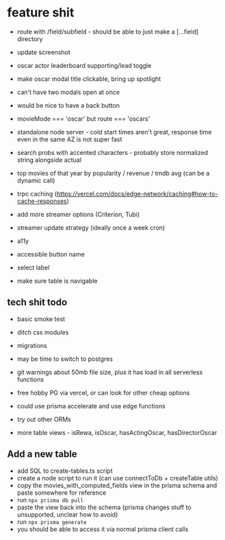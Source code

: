 # feature shit

- route with /field/subfield - should be able to just make a [...field] directory

- update screenshot

- oscar actor leaderboard supporting/lead toggle

- make oscar modal title clickable, bring up spotlight
- can't have two modals open at once
- would be nice to have a back button

- movieMode === 'oscar' but route === 'oscars'

- standalone node server - cold start times aren't great, response time even in the same AZ is not super fast

- search probs with accented characters - probably store normalized string alongside actual

- top movies of that year by popularity / revenue / tmdb avg (can be a dynamic call)

- trpc caching (https://vercel.com/docs/edge-network/caching#how-to-cache-responses)

- add more streamer options (Criterion, Tubi)

- streamer update strategy (ideally once a week cron)

- a11y
- accessible button name
- select label
- make sure table is navigable

## tech shit todo

- basic smoke test

- ditch css modules

- migrations

- may be time to switch to postgres
- git warnings about 50mb file size, plus it has load in all serverless functions
- free hobby PG via vercel, or can look for other cheap options
- could use prisma accelerate and use edge functions

- try out other ORMs

- more table views - isRewa, isOscar, hasActingOscar, hasDirectorOscar

## Add a new table

- add SQL to create-tables.ts script
- create a node script to run it (can use connectToDb + createTable utils)
- copy the movies_with_computed_fields view in the prisma schema and paste somewhere for reference
- run `npx prisma db pull`
- paste the view back into the schema (prisma changes stuff to unsupported, unclear how to avoid)
- run `npx prisma generate`
- you should be able to access it via normal prisma client calls
